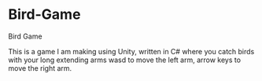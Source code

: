 # Bird-Game
Bird Game

This is a game I am making using Unity, written in C# where you catch birds with your long extending arms
wasd to move the left arm, arrow keys to move the right arm.

